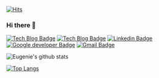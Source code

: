 [![Hits](https://hits.seeyoufarm.com/api/count/incr/badge.svg?url=https%3A%2F%2Fgithub.com%2Ffhsi1&count_bg=%23D93A7C&title_bg=%23141321&icon=smugmug.svg&icon_color=%23E7E7E7&title=Number+of+visitors&edge_flat=false)](https://hits.seeyoufarm.com)

### Hi there 👋

<!--
**fhsi1/fhsi1** is a ✨ _special_ ✨ repository because its `README.md` (this file) appears on your GitHub profile.

Here are some ideas to get you started:

- 🔭 I’m currently working on ...
- 🌱 I’m currently learning ...
- 👯 I’m looking to collaborate on ...
- 🤔 I’m looking for help with ...
- 💬 Ask me about ...
- 📫 How to reach me: ...
- 😄 Pronouns: ...
- ⚡ Fun fact: ...
-->

[![Tech Blog Badge](http://img.shields.io/badge/-Tech%20blog-black?style=round-square&logo=notion&link=https://www.notion.so/eugenie8/f49762a21a9746d482fbdfe0fd738354/)](https://www.notion.so/eugenie8/f49762a21a9746d482fbdfe0fd738354/)
[![Tech Blog Badge](http://img.shields.io/badge/-Velog-12b886?style=round-square&logo=Vimeo&logoColor=white&link=https://velog.io/@eugenie8/)](https://velog.io/@eugenie8)
[![Linkedin Badge](https://img.shields.io/badge/-LinkedIn-blue?style=round-square&logo=Linkedin&logoColor=white&link=https://www.linkedin.com/in/eugenie8/)](https://www.linkedin.com/in/eugenie8/)
[![Google developer Badge](https://img.shields.io/badge/-GoogleDeveloperProfile-32de84?style=round-square&logo=Android&logoColor=white&link=https://g.dev/eugenie8)](https://g.dev/eugenie8)
[![Gmail Badge](https://img.shields.io/badge/Mail-d14836?style=round-square&logo=Gmail&logoColor=white&link=mailto:eugenie8@kakao.com)](mailto:eugenie8@kakao.com)

![Eugenie's github stats](https://github-readme-stats.vercel.app/api?username=fhsi1&show_icons=true&theme=radical)

[![Top Langs](https://github-readme-stats.vercel.app/api/top-langs/?username=fhsi1&layout=compact)](https://github.com/anuraghazra/github-readme-stats)
